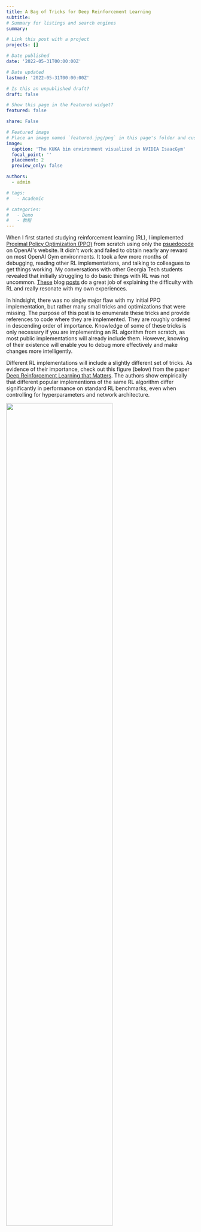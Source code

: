```yaml
---
title: A Bag of Tricks for Deep Reinforcement Learning
subtitle:
# Summary for listings and search engines
summary:

# Link this post with a project
projects: []

# Date published
date: '2022-05-31T00:00:00Z'

# Date updated
lastmod: '2022-05-31T00:00:00Z'

# Is this an unpublished draft?
draft: false

# Show this page in the Featured widget?
featured: false

share: False

# Featured image
# Place an image named `featured.jpg/png` in this page's folder and customize its options here.
image:
  caption: 'The KUKA bin environment visualized in NVIDIA IsaacGym'
  focal_point: ''
  placement: 2
  preview_only: false

authors:
  - admin

# tags:
#   - Academic

# categories:
#   - Demo
#   - 教程
---
```


<!-- This article is not an introduction for reinforcement learning and assumes you know what it is and are trying to get into it. -->

<!-- Outline of this post
1. RL is a very exciting and promising field
2. BUT its hard to reproduce results and hard to apply to new fields
3. This blog post gives a list of tricks and lessons learned for beginners trying to write RL algorithms from scratch and/or apply RL algorithms to new tasks -->
<!--
The list of tricks -->
<!--
First of all, it is difficult to reproduce results in deep reinforcement learning ([Wired article](https://www.wired.com/story/artificial-intelligence-confronts-reproducibility-crisis/)). -->


<!-- Reinforcement Learning is a category in machine learning that doesn't quite fall under the scope of supervised or unsupervised learning -->

<!-- *Update 9/15/2022: Experimental results coming soon!* -->

When I first started studying reinforcement learning (RL), I implemented [Proximal Policy Optimization (PPO)](https://arxiv.org/abs/1707.06347) from scratch using only the [psuedocode](https://spinningup.openai.com/en/latest/algorithms/ppo.html#pseudocode) on OpenAI's website. It didn't work and failed to obtain nearly any reward on most OpenAI Gym environments. It took a few more months of debugging, reading other RL implementations, and talking to colleagues to get things working. My conversations with other Georgia Tech students revealed that initially struggling to do basic things with RL was not uncommon. [These](https://www.alexirpan.com/2018/02/14/rl-hard.html#:~:text=Often%2C%20it%20doesn't%2C,out%20of%20the%20RL%20algorithm.) blog [posts](https://andyljones.com/posts/rl-debugging.html) do a great job of explaining the difficulty with RL and really resonate with my own experiences.


<!-- Some of these "tricks" are will be obvious if you have experience in supervised learning, such as gradient clipping and input normalization.  -->

<!-- These are all things that are very important to getting this working, but are mundane enough that most of the time no one really tells you explicitly to make sure to do these things or they assume that you already know.  -->

<!-- Where possible, I have tried to include links to code in RL implementations where these tricks are found. I will additionally include a link to any help Pytorch functions for implementation. -->

In hindsight, there was no single major flaw with my initial PPO implementation, but rather many small tricks and optimizations that were missing. The purpose of this post is to enumerate these tricks and provide references to code where they are implemented. They are roughly ordered in descending order of importance. Knowledge of some of these tricks is only necessary if you are implementing an RL algorithm from scratch, as most public implementations will already include them. However, knowing of their existence will enable you to debug more effectively and make changes more intelligently.

Different RL implementations will include a slightly different set of tricks. As evidence of their importance, check out this figure (below) from the paper [Deep Reinforcement Learning that Matters](https://arxiv.org/pdf/1709.06560.pdf). The authors show empirically that different popular implementions of the same RL algorithm differ significantly in performance on standard RL benchmarks, even when controlling for hyperparameters and network architecture.

<!-- (They also expose a similar sensitivity to hyperparameters, network architecture, random seed, reward scale, and choice of environment -- RL is very finicky). -->

<!-- Different implementations include different sets of tricks -- and they really do make a difference. In -->

<!-- Through the entire process, I learned of a variety of small tricks and optimizations that are typically used to get RL algorithms working on complex environments. -->
<!-- I believe the different set of tricks included in each implementation is the primary cause of this inconsistency. Additionally, many of these tricks introduce their own hyperparameters. -->




<!-- Deep reinforcement learning (RL) is an exiciting area of study, but it can be difficult to [reproduce results](https://www.wired.com/story/artificial-intelligence-confronts-reproducibility-crisis/) in academic papers or successfully apply RL algorithms to new domains. Part of the issue is learning all the small tricks which are sometimes not disclosed and vary between impelemtations. -->
<p>
<img src=fig_6_drl_that_matters.png width=75%>

<em>Figure 6 from [Deep Reinforcement Learning that Matters](https://arxiv.org/pdf/1709.06560.pdf), plotting the performance of different RL implementations averaged over 5 random seeds. These variations can be explained by differences in implementation and different PyTorch/TF versions.</em>
</p>


 <!-- When I started in 2020, I had been motivated by cool results [in](https://openai.com/blog/learning-dexterity/) [robotics](https://arxiv.org/pdf/1812.11103.pdf and [video games](https://arxiv.org/pdf/1312.5602). The generality and power of deep RL algorithms seemed very promising compared to the domain-specific trajectory optimization algorithms for robotic locomotion that I had been previously studying. -->

<!-- However, in doing RL research I quickly found that it was difficult to reproduce existing results or to apply RL to new tasks. -->


<!-- I began studying reinforcement learning (RL) in the summer of 2020, when I joined the [Robotics Perception and Learning Lab](https://faculty.cc.gatech.edu/~zk15/). I was motivated by the how powerful and general the algorithms seemed and the results in [video games](https://arxiv.org/pdf/1312.5602) and especially in [robotics](https://arxiv.org/pdf/1812.11103.pdf) [Shadow Hand](https://openai.com/blog/learning-dexterity/). -->

<!-- However, while it is trivial to clone a popular RL repository and train policies on existing benchmarks, implementing RL algorithms from scratch or succesfully applying RL to a new task or application domain is quite difficult. Reading academic papers and understand the theory behind why an algorithm works is an important part of research, but not enough for .

My issue was that even if I understood all the theory behind an RL algorithm, either from a paper or from Spinning Up, there were still many tricks required to get RL working in practice. To draw a parallel to supervised learning, it would be like understanding SGD and neural networks, but not having knowledge of batch norms or residual connections.

Altough PPO is a SOTA algorithm, implementing pseudocode directly from the PPO paper (below) will not yeild SOTA performance. You need all the other stuff. -->


Now for some disclaimers -- nearly all of my experience comes from training on-policy algorithms for continuous control, so there may be useful tips for discrete/off-policy settings that I'm missing. Also, RL is a super-hot field and perhaps some of the content in this post is already outdated. Hopefully, this blog is at least useful to someone starting out like I was. Please don't hesitate to reach out to me if you think there is something important missing!

Most of the examples will come from either of these two RL implementations:
- [pytorch-a2c-ppo-acktr-gail](https://github.com/ikostrikov/pytorch-a2c-ppo-acktr-gail)
- [RL Games](https://github.com/Denys88/rl_games)

<!-- I don't have ablation results on all of these. -->

<!-- ### Using an existing RL Implementation and environment -->

Implementing an RL algorithm from scratch is an excellent way to learn. However, if you just need to get something working quickly, you should instead just fork a popular repo and start from there. Here are some suggestions:

- [Stable Baselines3](https://stable-baselines3.readthedocs.io/en/master/)
- [RL Games](https://github.com/Denys88/rl_games)
- [pytorch-a2c-ppo-acktr](https://github.com/ikostrikov/pytorch-a2c-ppo-acktr-gail)
- [RLlib](https://docs.ray.io/en/latest/rllib/index.html)
<!-- This is the main thing you should do instead of trying to code one from scratch. Take an existing implementation, play around with it, run some benchmarks. Then make a fork and start modifying the implementation for your own project. They will include their own set of tricks, and the creators have likely already tuned it a lot on RL benchmarks and provide default hyperparameter values that work decently well. -->



<!-- TODO post this on the RL discord. -->

Contents:
- [Observation and Normalization Clipping](#observation-normalization-and-clipping)
- [Dense Rewards](#dense-rewards)
- [Hyperparameter Tuning](#hyperparameter-tuning)
- [Gradient Normalization and Clipping](#gradient-normalization-and-clipping)
- [Reward Normalization and Clipping](#reward-normalization-and-clipping)
- [Advantage Standardization](#advantage-standardization)
- [Bootstrapping Incomplete Episodes](#bootstrapping-incomplete-episodes)
- [Generalized Advantage Estimation](#generalized-advantage-estimation)
- [Entropy Decay](#entropy-decay)
- [Value Network Loss Clipping](#value-network-loss-clipping)
- [Learning Rate Scheduling](#learning-rate-scheduling)

Thanks to [Andrew Szot](https://www.andrewszot.com/) and [Mathew Piotrowicz](https://www.linkedin.com/in/mathew-piotrowicz-aa4962137/) for reading drafts of this and providing feedback.

### Observation Normalization and Clipping

In RL, the inputs to the policy and value networks are observations, which can consist of values that differ by orders of magnitude. For example, if you are learning a policy to control a robot, your observation could contain joint angles ranging from $ -\frac{\pi}{2} $ to $ \frac{\pi}{2} $ radians and a robot position coordinate that lies between 0 and 1000 meters. Normalizing the input space to eliminate this difference in scale leads to more stable training and faster convergence. This should be nothing new to those with prior experience training neural networks.

The two most common methods for preprocessing are standardization and rescaling. Standardization refers to subtracting the mean and dividing by the standard deviation of the data so that each dimension approximates a standard normal distribution. Rescaling means mapping the data to the range $ \left[0, 1\right] $ by subtacting the min and dividing by the range. In either case, clipping should also be applied after normalization. Neural networks are bad at extrapolation, and outliers can produce unexpected outputs. In my work, observations are clipped to $[-5.0, 5.0]$ after standardization.

In supervised learning, statistics calculated over the training set are used to normalize each sample. In RL, this isn't possible because the dataset (consisting of interactions with the environment) is collected online and the statistics change continuously. Because of this, you need to calculate an online mean and standard deviation. Most RL codebases use an implementation of [Welford's Online Algorithm](https://en.wikipedia.org/wiki/Algorithms_for_calculating_variance#Welford's_online_algorithm) like [this one](https://github.com/DLR-RM/stable-baselines3/blob/master/stable_baselines3/common/running_mean_std.py) from Stable Baselines3.

This online approach is best when your algorithm needs to work on many different environments. However, it often causes an initial drop in performance (red circle below) as the mean and standard deviation move rapidly early in training due a small sample size and exploration.

![pic](obs_norm_dip.png)
*An initial drop in performance caused by normalization statistics moving faster than the policy updates.*
<!-- Do this because optimization is much more effective when the different inputs are all the same scale, speeds up learning, and leads to faster convergence. Also avoid clipping to get rid of random or unexpected outliers, and because neural networks are bad at extrapolating. -->

Alternatively, if you have good prior knowledge about the bounds of the observation space, you can just rescale your data to the range [-1, 1] or [0, 1], like what they do [here](https://github.com/leggedrobotics/legged_gym/blob/dd6a6892e54c4f111a203319c05da8dca9595ae1/legged_gym/envs/base/legged_robot.py#L212).

<!-- That way you avoid computing an online mean and the warmup period. This may also be more stable wrt random seed, get out of local minima easier -->

<!-- Neural networks like nice smooth inputs and outputs. -->
**Note:** A common bug when replaying trained policies is the failure to save and load normalization statistics. A policy network will not work during test time if the inputs are not preprocessed the same way they were during training.

Code examples
- [RL Games 1](https://github.com/Denys88/rl_games/blob/06a3319d3a6af566d984aa5953b1fd7a24a8e3a4/rl_games/common/a2c_common.py#L587)
- [RL Games 2](https://github.com/Denys88/rl_games/blob/94e55563be60f10e659428cdce7b4e0bd131d471/rl_games/algos_torch/models.py#L41)
- [pytorch-a2c-ppo-acktr-gail](https://github.com/ikostrikov/pytorch-a2c-ppo-acktr-gail/blob/41332b78dfb50321c29bade65f9d244387f68a60/a2c_ppo_acktr/envs.py#L193)

<!-- ### Simplify the action space and add prior knowedge
PMTG, foot position instead of joints to avoid learning IK, make the outputs just deltas to a expert policy
 -->

### Dense Rewards

<!-- (dense = every timestep, smooth = varies smoothly between regions of the state space (ie gradual change vs large steps)) -->

This tip will only be applicable if you are applying RL to a new task where you have the freedom to specify a reward function, rather than training on standard RL benchmarks where the reward function is part of the task.

Sparse rewards are difficult for RL algorithms to learn from. If possible, try making your reward *dense*, meaning that at every timestep the agent recieves an informantive reward as a function of the current state, previous state, and action taken. For example, instead of rewarding an agent +1.0 for reaching a goal and 0.0 otherwise, try giving a reward at every timestep that is propotional to progress towards the goal. Of course, this requires some prior knowledge of what progress looks like and can limit the types of solutions that your policy discovers.

<p>
<img src=allsteps.png width=50%>

<em>Figure 3 from [ALLSTEPS: Curriculum-driven Learning of Stepping Stone Skills](https://arxiv.org/abs/2005.04323) depicting the stepping-stone task</em>
</p>

For example, in the paper [ALLSTEPS: Curriculum-driven Learning of Stepping Stone Skills](https://arxiv.org/abs/2005.04323), the authors train a bipedal robot to hit a series of stepping stones. A naive reward design would give +1.0 if the robot's foot hit the center of the foot target (depicted above), and 0.0 otherwise. Instead of doing this, the authors specify a reward function of

$$ r_{target} = k_{target}\exp(-d/k_d) $$

where $d$ is the distance from the foot to the target, and $ k_{target}$ and $k_d$ are hyperparameters. If the robot's foot makes any contact with the stepping stone, it receives a reward. The closer the foot is to the center of the block, the higher the reward. The authors explain:

>In the initial stages of training, when the character makes contact with the target, the contact location may be far away from the center. Consequently, the gradient with respect to the target reward is large due to the exponential, which encourages the policy to move the foot closer to the center in the subsequent training iterations.

Without the dense reward, there would be no reward gradient across the state space, which makes learning more difficult.


### Hyperparameter Tuning
RL is notoriously sensitive to hyperparameters and there is no one-size-fits-all for good hyperparameter values. Typically, different implementations and different applications will require different hyperparameters. Here are just a few hyperparameters that could make a difference:

- reward function term coefficients
- number of policy updates and samples per update
- learning rate
- entropy coefficient
- value coefficient
- network architecture
- batch size and number of epochs per policy update
- clipping values for gradients, rewards, values, observations, and the PPO loss


The good thing is [Weights & Biases](https://docs.wandb.ai/guides/sweeps) has a powerful pipeline for automated, distributed hyperparameter sweeps. They support random search, grid search, and Bayesian search.

### Gradient Normalization and Clipping
This is another one that could be obvious if you have a background in deep learning already. Normalizing the gradient of the value and policy networks after each backward pass can help avoid numerical overflow, exploding gradients, or destructively large parameter updates. Other tricks for avoiding these same issues include reward normalization and clipping, value function loss clipping, and advantage standardization.


Code examples:
- [RL Games](https://github.com/Denys88/rl_games/blob/8da6852f72bdbe867bf12f792b00df944b419c43/rl_games/common/a2c_common.py#L252)
- [pytorch-a2c-ppo-acktr-gail](https://github.com/ikostrikov/pytorch-a2c-ppo-acktr-gail/blob/efc71f600a2dca38e188f18ca85b654b37efd9d2/a2c_ppo_acktr/algo/ppo.py#L82)
- [torch.nn.utils.clip_grad_norm_](https://pytorch.org/docs/stable/generated/torch.nn.utils.clip_grad_norm_.html)
- [torch.nn.utils.clip_grad_value_](https://pytorch.org/docs/stable/generated/torch.nn.utils.clip_grad_value_.html)


### Reward Normalization and Clipping
Typically, it is best not to have reward values that differ by many orders of magnitude. For example, in the paper [Playing Atari with Deep Reinforcement Learning](https://www.cs.toronto.edu/~vmnih/docs/dqn.pdf), the authors clip all rewards to the range $ \left[-1, 1\right] $.


>Since the scale of scores varies greatly from game to game, we fixed all positive rewards to be 1 and all negative rewards to be −1, leaving 0 rewards unchanged. Clipping the rewards in this manner limits the scale of the error derivatives and makes it easier to use the same learning rate across multiple games. At the same time, it could affect the performance of our agent since it cannot differentiate between rewards of different magnitude.
<br>
>-- <cite>Mnih, Volodymyr, Koray Kavukcuoglu, David Silver, Alex Graves, Ioannis Antonoglou, Daan Wierstra, and Martin Riedmiller. "Playing atari with deep reinforcement learning." arXiv preprint arXiv:1312.5602 (2013).</cite>

In addition to just clipping the rewards, you can also keep a running mean and standard deviations of rewards to standardize rewards or returns (discounted rewards).

Code examples:
- [pytorch-a2c-ppo-acktr-gail](https://github.com/ikostrikov/pytorch-a2c-ppo-acktr-gail/blob/efc71f600a2dca38e188f18ca85b654b37efd9d2/a2c_ppo_acktr/model.py)
    - Rewards are processed by these two environment wrappers from Stable Baselines3
    - [stable_baselines3.common.atari_wrappers.ClipRewardEnv](https://stable-baselines3.readthedocs.io/en/master/common/atari_wrappers.html#stable_baselines3.common.atari_wrappers.ClipRewardEnv)
    - [stable_baselines3.common.vec_env.VecNormalize.normalize_reward](https://stable-baselines3.readthedocs.io/en/master/guide/vec_envs.html#stable_baselines3.common.vec_env.VecNormalize.normalize_reward)


### Advantage Standardization
Before calculating a loss for the policy network, advantages are computed and then standardized, such that about half of the advantages are positive and about half are negative. This is done for stability of training and variance reduction. Here is an excerpt from [HW2](http://rail.eecs.berkeley.edu/deeprlcourse-fa17/f17docs/hw2_final.pdf) of the Berkely Deep RL course:

>A trick which is known to usually boost empirical performance by lowering variance of the
estimator is to center advantages and normalize them to have mean of 0 and a standard
deviation of 1.
From a theoretical perspective, this does two things:
>- Makes use of a constant baseline at all timesteps for all trajectories, which does not
change the policy gradient in expectation.
>- Rescales the learning rate by a factor of 1/σ, where σ is the standard dev of the
empirical advantages.

Code Examples
- [pytorch-a2c-ppo-acktr-gail](https://github.com/ikostrikov/pytorch-a2c-ppo-acktr-gail/blob/41332b78dfb50321c29bade65f9d244387f68a60/a2c_ppo_acktr/algo/ppo.py#L36)
- [RL Games](https://github.com/Denys88/rl_games/blob/7b5f9500ee65ae0832a7d8613b019c333ecd932c/rl_games/common/a2c_common.py#L857)


<!-- ### ADAM optimizer -->

### Bootstrapping Incomplete Episodes

<!-- TODO: always bootstrap INCOMPLETE episodes or timeouts on continuous tasks. Timeout can be a completed episode. Does RL Games really not do this? Make sure I have my formulas right (do I need to include expectations?) -->

In most RL pipelines, the environment runs for a pre-specified number of steps before a policy update occurs. This means the sample collection will often end before the episode does, meaning the policy will be updated with samples from incomplete episodes. When returns (sum of discounted future rewards) are calculated, this truncation makes it seem as if the agent received zero reward for the rest of the episode. To correct this error, the return computation can be "bootstrapped" with the value estimate of the final state.

<!-- It is fine to perform updates like this, but learning may be slower, especially if you don't have very many samples per policy update. Bootstrapping terminal states corresponding to timeouts can increase the speed of learning. -->

The dictionary definition of bootstrap:

>**Bootstrap (verb)**
>1. get (oneself or something) into or out of a situation using existing resources. <br>
>"the company is bootstrapping itself out of a marred financial past" <br>
>
>Source: [OxfordLanguages](https://languages.oup.com/google-dictionary-en/)

In the context of RL, bootstrapping means estimating value function or Q-function targets using estimates from the same value or Q-function ("existing resources"). Bootstrapping is done with every sample in [temporal difference learning](https://en.wikipedia.org/wiki/Temporal_difference_learning) (TD-learning) and Q-learning. In TD learning, the value estimates are :

$$\hat{V}(s_0) = r_0 + \gamma V(s_{1})$$
<!-- Which leads to the following value update.
$$V(s) \leftarrow V(s) + \alpha (r + \gamma V(s') - V(s))$$


The target value for the value function is $r + \gamma V(s') $ where $s'$ is the state after $s$. $ \alpha $ is the learning rate, and $ \gamma $ is the discount factor. -->

<!-- In policy gradient methods, the objective is to -->
<!-- The RL objective is to maximize the expected discounted sum of future rewards, which is approximated through samples. --> At the other end of the spectrum, values can be estimated for a state $s_0$ without bootstrapping using complete trajectories that start at $s_0$. The value estimate for a state $ s_0 $ from a single rollout from $s_0$ to $s_H$ is:

$$ \hat{V}(s_0) = \sum_{t = 0}^{H}\gamma^t r_t $$

When the episode gets truncated at $ h < H $, we can bootstrap this calculation using the value estimate of the final state. Note how $r_h$ is discarded and replaced with $V(s_h)$.

$$ \hat{V}(s_0) = \sum_{t = 0}^{h - 1}\gamma^t r_t + \gamma^{h}V(s_{h}) $$

Bootstrapping can help, but it can also hurt. It reduces variance in the computation of returns at the expense of introducing a bias from the value network. Here are some excerpts from Sutton and Barto's textbook, where they place bootstrapping in the "Deadly Triad" of instability and divergence.
> ...bootstrapping methods using function approximation may actually diverge to infinity.
> ...Bootstrapping often results in faster learning because it allows learning to take advantage of the state property, the ability to recognize a state upon returning to it. On the other hand, bootstrapping can impair learning on problems where the state representation is poor and causes poor generalization. <br>
-- <cite> [Barto, Sutton. Reinforcement Learning: An Introduction. 2018](https://www.andrew.cmu.edu/course/10-703/textbook/BartoSutton.pdf) </cite>

Controlling this bias-variance tradeoff with bootstrapping is a central idea in [Generalized Advantage Estimation (GAE)](#generalized-advantage-estimation).


<!-- I have found that this is not stricly necessary (afaik, the rl_games library does without it) and can sometimes hurt (excess bootstrapping can sometimes hurt, which is a hypothesized reason that DQN and td-learning doesn't do that well). The returns will be the same in expectation, but suffer from higher variance. -->




<!-- This idea is this

I believe this is more necessary as your number of samples per update decreases. -->

This kind of bootstrapping should also be applied to timeout terminations on continouous tasks. Continuous tasks are those where episodes do not end once a particular objective is achieved. One example of this is robot locomotion, where success could be foward walking that continues indefinitely. However, in order to increase sample diversity, episodes are typically subject to a timeout. Since the timeout is independent of the robot's performance, the returns should be bootstrapped.
<!-- An example of a discrete task would be robotic object rearragement, where once the objects are in the goal configuration, the episode ends. Timeouts are implemented in continouous tasks for diversity of samples as opposed to setting a time limit on success. -->

<!-- If your value function is mostly accurate and the values are changing slowly, bootstrapping can help. Otherwise, it can introduce instability (value function overestimation). -->

Code examples:
- [pytorch-a2c-ppo-acktr-gail](https://github.com/ikostrikov/pytorch-a2c-ppo-acktr-gail/blob/efc71f600a2dca38e188f18ca85b654b37efd9d2/a2c_ppo_acktr/storage.py#L86)
    - In this computation, the tensor `self.bad_masks` indicates when bootstrapping should occur. If its value is 0, then the reward at the terminal timestep is replaced with the value estimate of the terminal state.
<!-- - [RL Games](https://github.com/Denys88/rl_games/blob/d6ccfa59c85865bc04d80ca56b3b0276fec82f90/rl_games/common/a2c_common.py#L474) -->


### Generalized Advantage Estimation

<!-- TODO: add stuff for bootstrapping and terminal states. -->

Generalized Advantage Estimation (GAE), from the paper from the paper [High-Dimensional Continuous Control Using Generalized Advantage Estimation](https://arxiv.org/pdf/1506.02438.pdf), provides a continuous bias-variance tradeoff through controlling the amount of bootstrapping via a parameter $\lambda$. The formula for computing advantages is given below, but I highly recommend reading the actual paper if you are going to program this yourself.

{{<math>}}$$ \hat{A}^{GAE(\gamma, \lambda)}_t = \sum^\infty_{l=0} (\gamma \lambda)^l \delta^V_{t+l} $$ {{</math>}}

{{<math>}}$$\delta_{t}^V = r_t + \gamma V(s_{t+1}) -V(s_t)$${{</math>}}

The TD-learning value update is a special case of GAE when $\lambda = 0$. When $\lambda = 1$, no bootstrapping occurs. Most of the time, I set $\gamma = 0.99$ and $\lambda = 0.95$.

The above two equations from the paper deal with the infinite time horizon case. Dealing with terminations and bootstrapping in the finite-horizon case can be confusing, so I've provided some equations below. Again, assume these are estimates of advantages and values from a single trajectory from $s_0$ to $s_H$ where truncation occurs at timestep $h < H$.

**Finite time horizon, no bootstrapping (full episode)**<br>
Note that $\delta_H$ becomes $r_H - V(s_H)$ because $V(s_{H+1})$ is zero.
<br>

{{<math>}}$$\hat{A}^{GAE(\gamma, \lambda)}_t= \sum_{t=0}^{H-1} (\gamma \lambda)^t \delta^t + (\gamma \lambda)^H (r_H - V(s_H))$${{</math>}}
{{<math>}}$$\hat{V}^{GAE(\gamma, \lambda)}_t= \hat{A}^{GAE(\gamma, \lambda)}_t + V(s_o)$${{</math>}}

<br>

**Finite time horizon with bootstrapping** <br>
Note that $r_h$ is replaced with $V(s_h)$, which makes the final term zero.

{{<math>}}$$\hat{A}^{GAE(\gamma, \lambda)}_t= \sum_{t=0}^{h-1} (\gamma \lambda)^t \delta^t $${{</math>}}
{{<math>}}$$\hat{V}^{GAE(\gamma, \lambda)}_t= \hat{A}^{GAE(\gamma, \lambda)}_t + V(s_o)$${{</math>}}




Code examples:
- [pytorch-a2c-ppo-acktr-gail](https://github.com/ikostrikov/pytorch-a2c-ppo-acktr-gail/blob/efc71f600a2dca38e188f18ca85b654b37efd9d2/a2c_ppo_acktr/storage.py#L73)
- [RL Games](https://github.com/Denys88/rl_games/blob/d6ccfa59c85865bc04d80ca56b3b0276fec82f90/rl_games/common/a2c_common.py#L474)
     - As far as I can tell, RL Games does not do any bootstrapping of truncated episodes or timeouts. No information about the nature of terminations is received from the environment, and there is no condition where the advantage of a timestep is set to zero.



### Entropy Decay
The exploration-exploitation tradeoff is a fundamental problem in RL which is usually dealt with through experimentation or hyperparamter tuning. Generally, you want more exploration early in training. The most basic way to increase exploration is to increase the entropy of the policy used to obtain environment samples. Assuming the policy outputs to a Gaussian distribution over actions, the entropy is proportional to the log of the variance. In on-policy algorithms like TRPO and PPO, entropy can be controlled indirectly via a loss term that reward entropy. In off-policy algorithms like DDPG, SAC, or TD3, noise is added to the output of a deterministic policy during sample collection. The entropy of the sampling process can be directly controlled via this noise. Starting with a high entropy coefficient/high-variance noise and decaying the desired entropy to zero may yield the desired exploration-exploitation behavior.


In my own work in legged locomotion, I have often found this uncessary. The majority of the time, I use PPO and set the entropy coefficient to 0.0 for the entirety of training. Perhaps the chaotic underactuated dynamics of the legged robot eliminates the need for extra exploration noise.

<!-- you have exploration during data collection and you can just decrease the variance of the distribution of the noise you add to policy output for exploration. -->

Code example:
- [RL Games](https://github.com/Denys88/rl_games/blob/7b5f9500ee65ae0832a7d8613b019c333ecd932c/rl_games/common/schedulers.py#L54)
<!-- One of the primary ways to control entropy is through an entropy term in the policy loss function. If your policy outputs to a Gaussian distribution over actions, the entropy loss acts on the variance of that distribution. -->

<!--

 You can just decrease this entropy coefficient. In off policy algorithms like DDPG, SAC, or TD3, you have exploration during data collection and you can just decrease the variance of the distribution of the noise you add to policy output for exploration. -->

### Value Network Loss Clipping
This is another trick aimed at controlling the behavior of the gradients and preventing excessively large updates. The value function is trained on a mean-squared error (MSE) loss where the target values are value estimates from policy rollouts. This is contrast to supervised learning, where the targets are stationary ground-truth labels. Because the targets themselves are estimates derived from a stochastic sampling process, inaccurate targets which produce large errors can occur.

Value network loss clipping roughly constrains the change in value estimates between policy iterations to a "trust region" of $\pm\ \epsilon$ from the old value estimates. (Constraining updates to a trust region is the central idea behind TRPO and PPO, but for action probabilities instead of value estimates.) The loss calculation is given below, where backpropogation happens through $V_{new}(s_0)$ only.

<!-- {{<math>}}$$\text{Update if:} \ V_{new}(s_0) \in \left[V_{old}(s_0) - \epsilon, V_{old}(s_0) + \epsilon\right] $$ $$OR\ \
 |V_{old} - V_{target}| < |V_{old} - V_{new}|$$ {{</math>}} -->
{{<math>}}$$ V_{clip}(s_0) = V_{old}(s_0) + \text{Clip}(V_{new}(s_0) - V_{old}(s_0),\ - \epsilon,\ \epsilon) $$
$$\mathcal{L}_{\text{MSE-Clip}} = (V_{clip}(s_0) - V_{target}(s_0))^2 $$
$$\mathcal{L}_{\text{MSE}} = (V_{new}(s_0) - V_{target}(s_0))^2 $$
$$\mathcal{L}_{\text{final}} = \text{max}(\mathcal{L}_{\text{MSE-Clip}}, \mathcal{L}_{\text{MSE}})$$ {{</math>}}

 $\epsilon$ is usually set to something like $0.2$. Note that $V_{new}(s_0)$ could end up slightly outside of $\left[V_{old}(s_0) - \epsilon, V_{old}(s_0) + \epsilon\right]$. This is because the values themselves are not clipped, rather, the updates to the value function stop happening when clipping occurs ($\epsilon$ is just a constant with no dependency on the value network parameters -- no backprop can occur through $\epsilon$). This could also be due to parameter updates from loss terms corresponding to states other than $s_0$.

 Honestly, the clipped value update is rather confusing, especially at first. In my analysis, I discovered an edge case where value updates should occur, but don't (figure below). Moving $V_{new}$ in the direction of $V_{target}$ will move $V_{new}$ closer to the trust region, but this update doesn't occur because the distance from the nearest edge of the trust region to $V_{target}$ is greater than the distance between $V_{target}$ and $V_{new}$. However, perhaps the clipped MSE loss makes it unlikely that $V_{new}$ will end up far outside the trust region in the first place.



![pic](value_edge_case.svg)
*An edge case in the value network loss clipping trick, where updates to $V_{new}$ in the direction of $V_{old}$ are prevented.*

<!-- The MSE loss can be clipped from [-k, k] where k is usually around 0.2. -->

Strangely, I couldn't find much mention of value network loss clipping in the academic literature or on the internet, and I don't know if this technique goes by another name. I only found [this paper](https://research.google/pubs/pub50213/) ("PPO-style pessimistic clipping") and this [GitHub issue](https://github.com/openai/baselines/issues/91). I don't think "pessimistic clipping" is an appropriate name, since "pessimism" in the context of value functions in RL usually means values are underestimated.

Code Examples:
- [RL Games](https://github.com/Denys88/rl_games/blob/8da6852f72bdbe867bf12f792b00df944b419c43/rl_games/common/common_losses.py#L7)
- [pytorch-a2c-ppo-acktr-gail](https://github.com/ikostrikov/pytorch-a2c-ppo-acktr-gail/blob/41332b78dfb50321c29bade65f9d244387f68a60/a2c_ppo_acktr/algo/ppo.py#L68)
<!-- ### PPO loss -->
<!-- ### shared actor-critic layers -->


### Learning Rate Scheduling
A linearly decreasing learning rate is a common technique for training neural networks. The idea is that in the beginning of training, the optimizer should take large steps to minimize loss rapidly, while near the end, the steps should be smaller to facilitate convergence to a local optima.

A fancier way to control the learning rate is to adaptively set it based on a desired KL-divergence between policy iterations. In most of my work, I use the RL Games implementation of an adaptive learning rate with an initial learning rate of 1e-5. Here is what the learning rate and KL-divergence plots usually looks like:
![pic](adaptive_lr.png)
*KL-divergence and learning rate plotted for five training runs from my [quadruped project](https://www.jeremiahcoholich.com/publication/quadruped_footsteps/). The desired KL-divergence was set to 0.01. The learning rate hovers around 7e-4.*

Code examples for linear learning rate decay:
- [pytorch-a2c-ppo-acktr-gail](https://github.com/ikostrikov/pytorch-a2c-ppo-acktr-gail/blob/efc71f600a2dca38e188f18ca85b654b37efd9d2/a2c_ppo_acktr/utils.py#L46)
- [torch.optim.lr_scheduler.StepLR](https://pytorch.org/docs/stable/generated/torch.optim.lr_scheduler.StepLR.html)

Code for adaptive learning rate:
- [RL Games](https://github.com/Denys88/rl_games/blob/50d9a460f8ba41de5dbac4abed04f8de9b849f4f/rl_games/common/schedulers.py#L19)


Thanks for reading!
